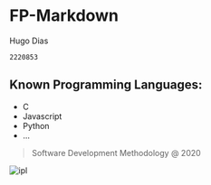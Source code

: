 # **FP-Markdown** # 


Hugo Dias


```2220853```



 ## Known Programming Languages: 

- C
- Javascript
- Python
- ...

> Software Development Methodology @ 2020
  
![ipl](https://www.ipleiria.pt/wp-content/themes/ipleiria/img/logo_ipl_header.png)


